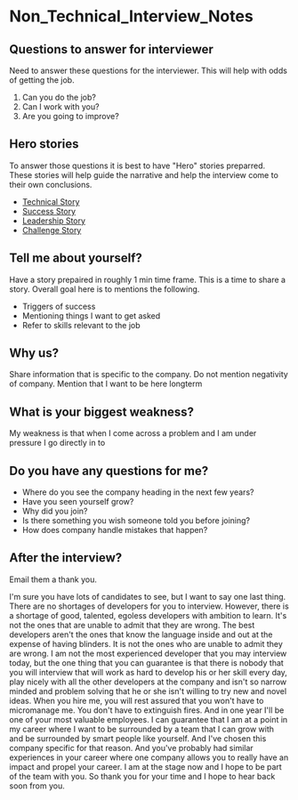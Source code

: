 # Non_Technical_Interview_Notes

## Questions to answer for interviewer
Need to answer these questions for the interviewer. This will help with odds of getting the job. 

1. Can you do the job? 
2. Can I work with you? 
3. Are you going to improve? 

## Hero stories

To answer those questions it is best to have "Hero" stories preparred. These stories will help guide the narrative and help the interview come to their own conclusions. 

* [Technical Story](tbd)
* [Success Story](tbd)
* [Leadership Story](tbd)
* [Challenge Story](tbd)

## Tell me about yourself?

Have a story prepaired in roughly 1 min time frame. This is a time to share a story. Overall goal here is to mentions the following. 

* Triggers of success
* Mentioning things I want to get asked
* Refer to skills relevant to the job

## Why us?

Share information that is specific to the company. Do not mention negativity of company. Mention that I want to be here longterm

## What is your biggest weakness?

My weakness is that when I come across a problem and I am under pressure I go directly in to 

## Do you have any questions for me?

* Where do you see the company heading in the next few years?
* Have you seen yourself grow?
* Why did you join?
* Is there something you wish someone told you before joining?
* How does company handle mistakes that happen?

## After the interview?

Email them a thank you. 

I'm sure you have lots of candidates to see, but I want to say one last thing.
There are no shortages of developers for you to interview.
However, there is a shortage of good, talented, egoless developers with ambition to learn.
It's not the ones that are unable to admit that they are wrong.
The best developers aren't the ones that know the language inside and out at the expense of having blinders.
It is not the ones who are unable to admit they are wrong.
I am not the most experienced developer that you may interview today, but the one thing that you can
guarantee is that there is nobody that you will interview that will work as hard to develop his or her
skill every day, play nicely with all the other developers at the company and isn't so narrow minded
and problem solving that he or she isn't willing to try new and novel ideas.
When you hire me, you will rest assured that you won't have to micromanage me.
You don't have to extinguish fires.
And in one year I'll be one of your most valuable employees.
I can guarantee that I am at a point in my career where I want to be surrounded by a team that I can
grow with and be surrounded by smart people like yourself.
And I've chosen this company specific for that reason.
And you've probably had similar experiences in your career where one company allows you to really have
an impact and propel your career.
I am at the stage now and I hope to be part of the team with you.
So thank you for your time and I hope to hear back soon from you.





